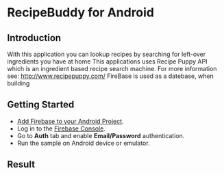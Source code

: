 RecipeBuddy for Android
=============================

Introduction
------------
With this application you can lookup recipes by searching for left-over ingredients you have at home
This applications uses Recipe Puppy API which is an ingredient based recipe search machine.
For more information see: http://www.recipepuppy.com/
FireBase is used as a datebase, when building 

Getting Started
---------------
- [Add Firebase to your Android Project](https://firebase.google.com/docs/android/setup).
- Log in to the [Firebase Console](https://console.firebase.google.com).
- Go to **Auth** tab and enable **Email/Password** authentication.
- Run the sample on Android device or emulator.

Result
-----------